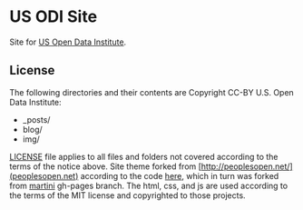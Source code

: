 # US ODI Site

Site for [US Open Data Institute](http://usodi.org).

## License

The following directories and their contents are Copyright CC-BY U.S. Open Data Institute:

* _posts/
* blog/
* img/

[LICENSE](https://github.com/opendata/usodi.org/blob/gh-pages/LICENSE) file applies to all files and folders not covered according to the terms of the notice above. Site theme forked from [http://peoplesopen.net/](peoplesopen.net) according to the code [here](https://github.com/sudomesh/peoplesopen-front), which in turn was forked from [martini](https://github.com/go-martini/martini) gh-pages branch. The html, css, and js are used according to the terms of the MIT license and copyrighted to those projects.